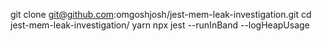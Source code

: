 git clone git@github.com:omgoshjosh/jest-mem-leak-investigation.git
cd jest-mem-leak-investigation/
yarn
npx jest --runInBand --logHeapUsage